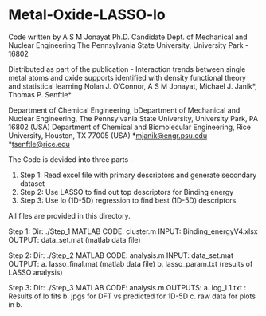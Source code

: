 # Metal-Oxide-LASSO-lo

Code written by 
 A S M Jonayat
 Ph.D. Candidate
 Dept. of Mechanical and Nuclear Engineering
 The Pennsylvania State University, University Park - 16802
 
Distributed as part of the publication - 
Interaction trends between single metal atoms and oxide supports identified with density functional theory and statistical learning
Nolan J. O’Connor, A S M Jonayat, Michael J. Janik*, Thomas P. Senftle*

Department of Chemical Engineering, bDepartment of Mechanical and Nuclear Engineering, The Pennsylvania State University, University Park, PA 16802 (USA)
 Department of Chemical and Biomolecular Engineering, Rice University, Houston, TX 77005 (USA)
 *mjanik@engr.psu.edu
 *tsenftle@rice.edu

The Code is devided into three parts - 

1. Step 1: Read excel file with primary descriptors and generate secondary dataset
2. Step 2: Use LASSO to find out top descriptors for Binding energy 
3. Step 3: Use lo (1D-5D) regression to find best (1D-5D) descriptors. 

All files are provided in this directory. 

Step 1: 
Dir: ./Step_1
MATLAB CODE: cluster.m
INPUT: Binding_energyV4.xlsx
OUTPUT: data_set.mat (matlab data file) 

Step 2: 
Dir: ./Step_2
MATLAB CODE: analysis.m
INPUT: data_set.mat
OUTPUT: a. lasso_final.mat (matlab data file)
        b. lasso_param.txt (results of LASSO analysis)

Step 3: 
Dir: ./Step_3
MATLAB CODE: analysis.m
OUTPUTS: a. log_L1.txt : Results of lo fits
	 b. jpgs for DFT vs predicted for 1D-5D
	 c. raw data for plots in b.
